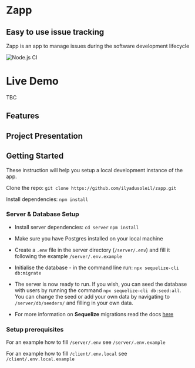# Zapp

## Easy to use issue tracking

Zapp is an app to manage issues during the software development lifecycle

![Node.js CI](https://github.com/ilyadusoleil/zapp/workflows/Node.js%20CI/badge.svg)

# Live Demo

TBC

## Features

## Project Presentation

## Getting Started

These instruction will help you setup a local development instance of the app.

Clone the repo: `git clone https://github.com/ilyadusoleil/zapp.git`

Install dependencies: `npm install`

### Server & Database Setup

- Install server dependencies:
  `cd server`
  `npm install`

- Make sure you have Postgres installed on your local machine

- Create a `.env` file in the server directory (`/server/.env`) and fill it following the example `/server/.env.example`

- Initialise the database - in the command line run: `npx sequelize-cli db:migrate`

- The server is now ready to run. If you wish, you can seed the database with users by running the command `npx sequelize-cli db:seed:all`. You can change the seed or add your own data by navigating to `/server/db/seeders/` and filling in your own data.

- For more information on **Sequelize** migrations read the docs [here](https://sequelize.org/master/manual/migrations.html)

### Setup prerequisites

For an example how to fill `/server/.env` see `/server/.env.example`

For an example how to fill `/client/.env.local` see `/client/.env.local.example`
